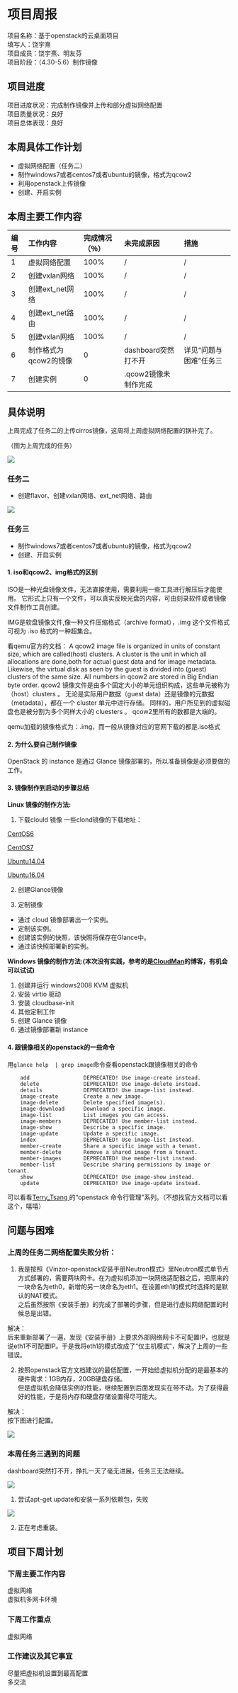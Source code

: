 
# 项目周报

项目名称：基于openstack的云桌面项目</br>
填写人：饶宇熹</br>
项目成员：饶宇熹、明友芬</br>
项目阶段：（4.30-5.6）制作镜像</br>


## 项目进度

项目进度状况：完成制作镜像并上传和部分虚拟网络配置</br>
项目质量状况：良好</br>
项目总体表现：良好</br>


## 本周具体工作计划

* 虚拟网络配置（任务二）
* 制作windows7或者centos7或者ubuntu的镜像，格式为qcow2
* 利用openstack上传镜像
* 创建、开启实例


## 本周主要工作内容 


| 编号 | 工作内容 | 完成情况（％）| 未完成原因 | 措施
| :-------------- | :------------ | :------------ | :------------ | :------------ |
| 1 | 虚拟网络配置 | 100% | / | / |
| 2 | 创建vxlan网络 | 100% | / | / |
| 3 | 创建ext_net网络 | 100% | / | / |
| 4 | 创建ext_net路由 | 100% | / | / |
| 5 | 创建vxlan网络 | 100% | / | / |
| 6 | 制作格式为qcow2的镜像 | 0 | dashboard突然打不开 | 详见“问题与困难”任务三
| 7 | 创建实例 | 0 | .qcow2镜像未制作完成 |  | 


## 具体说明

上周完成了任务二的上传cirros镜像，这周将上周虚拟网络配置的锅补完了。

（图为上周完成的任务）

![](../task2/images/img.PNG)

### 任务二

* 创建flavor、创建vxlan网络、ext_net网络、路由

![](images/14.png)



### 任务三


* 制作windows7或者centos7或者ubuntu的镜像，格式为qcow2
* 创建、开启实例

#### 1. iso和qcow2、img格式的区别

ISO是一种光盘镜像文件，无法直接使用，需要利用一些工具进行解压后才能使用。
它形式上只有一个文件，可以真实反映光盘的内容，可由刻录软件或者镜像文件制作工具创建。

IMG是软盘镜像文件,像一种文件压缩格式（archive format），.img 这个文件格式可视为 .iso 格式的一种超集合。
 
看qemu官方的文档：
A qcow2 image file is organized in units of constant size, which are called(host) clusters.
A cluster is the unit in which all allocations are done,both for actual guest data and for image metadata.
Likewise, the virtual disk as seen by the guest is divided into (guest) clusters of the same size.
All numbers in qcow2 are stored in Big Endian byte order.
qcow2 镜像文件是由多个固定大小的单元组织构成，这些单元被称为（host）clusters 。
无论是实际用户数据（guest data）还是镜像的元数据（metadata），都在一个 cluster 单元中进行存储。
同样的，用户所见到的虚拟磁盘也是被分割为多个同样大小的 cluesters 。
qcow2里所有的数都是大端的。

qemu加载的镜像格式为：.img，而一般从镜像对应的官网下载的都是.iso格式


#### 2. 为什么要自己制作镜像

OpenStack 的 instance 是通过 Glance 镜像部署的，所以准备镜像是必须要做的工作。

#### 3. 镜像制作到启动的步骤总结

**Linux 镜像的制作方法:**

1. 下载clould 镜像
一些clond镜像的下载地址：

[CentOS6](http://cloud.centos.org/centos/6/images/ )

[CentOS7](http://cloud.centos.org/centos/7/images/ )

[Ubuntu14.04](http://cloud-images.ubuntu.com/trusty/current/) 

[Ubuntu16.04](http://cloud-images.ubuntu.com/xenial/current/ )


2. 创建Glance镜像

3. 定制镜像

* 通过 cloud 镜像部署出一个实例。 
* 定制该实例。 
* 创建该实例的快照，该快照将保存在Glance中。 
* 通过该快照部署新的实例。


**Windows 镜像的制作方法:(本次没有实践，参考的是[CloudMan](http://www.cnblogs.com/CloudMan6/p/6407638.html)的博客，有机会可以试试)**

1. 创建并运行 windows2008 KVM 虚拟机
2. 安装 virtio 驱动
3. 安装 cloudbase-init
4. 其他定制工作
5. 创建 Glance 镜像
6. 通过镜像部署新 instance


#### 4. 跟镜像相关的openstack的一些命令

用`glance help  | grep image`命令查看openstack跟镜像相关的命令


```
    add                 DEPRECATED! Use image-create instead.  
    delete              DEPRECATED! Use image-delete instead.  
    details             DEPRECATED! Use image-list instead.  
    image-create        Create a new image.  
    image-delete        Delete specified image(s).  
    image-download      Download a specific image.  
    image-list          List images you can access.  
    image-members       DEPRECATED! Use member-list instead.  
    image-show          Describe a specific image.  
    image-update        Update a specific image.  
    index               DEPRECATED! Use image-list instead.  
    member-create       Share a specific image with a tenant.  
    member-delete       Remove a shared image from a tenant.  
    member-images       DEPRECATED! Use member-list instead.  
    member-list         Describe sharing permissions by image or tenant.  
    show                DEPRECATED! Use image-show instead.  
    update              DEPRECATED! Use image-update instead. 

```


可以看看[Terry_Tsang ](https://blog.csdn.net/signmem/article/details/19420025)的“openstack 命令行管理”系列。（不想找官方文档可以看这个，嘻嘻）



## 问题与困难

### 上周的任务二网络配置失败分析：
1. 我是按照《Vinzor-openstack安装手册Neutron模式》里Neutron模式单节点方式部署的，需要两块网卡。在为虚拟机添加一块网络适配器之后，把原来的一块命名为eth0，新增的另一块命名为eth1。在设置eth1的模式时选择的是默认的NAT模式。</br>
之后虽然按照《安装手册》的完成了部署的步骤，但是进行虚拟网络配置的时候总是出错。</br>


解决：</br>
后来重新部署了一遍，发现《安装手册》上要求外部网络网卡不可配置IP，也就是说eth1不可配置IP。于是我将eth1的模式改成了“仅主机模式”，解决了上周的一些错误。

2. 按照openstack官方文档建议的最低配置，一开始给虚拟机分配的是最基本的硬件需求：1GB内存，20GB硬盘存储。</br>
但是虚拟机会降低实例的性能，继续配置到后面发现实在带不动。为了获得最好的性能，于是将内存和硬盘存储设置得尽可能大。</br>

解决：</br>
按下图进行配置。

![](images/peizhi.PNG)


### 本周任务三遇到的问题

dashboard突然打不开，挣扎一天了毫无进展，任务三无法继续。

![](images/err1.png)

1. 尝试apt-get update和安装一系列依赖包，失败

![](images/err2.png)


2. 正在考虑重装。





## 项目下周计划

### 下周主要工作内容

虚拟网络</br>
虚拟机多网卡环境</br>

### 下周工作重点

虚拟网络

### 工作建议及其它事宜

尽量把虚拟机设置到最高配置</br>
多交流</br>
